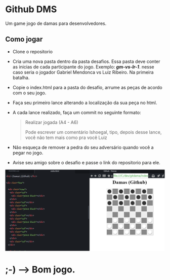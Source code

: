 # Github DMS

Um game jogo de damas para desenvolvedores.

## Como jogar

- Clone o repositorio

- Cria uma nova pasta dentro da pasta desafios. Essa pasta deve conter
as inicias de cada participante do jogo. Exemplo: ***gm-vs-lr-1***. nesse caso seria
o jogador Gabriel Mendonca vs Luiz Ribeiro. Na primeira batalha.

- Copie o index.html para a pasta do desafio, arrume as peças
de acordo com o seu jogo.

- Faça seu primeiro lance alterando a localização da sua peça
no html.

- A cada lance realizado, faça um commit no seguinte formato:

  > Realizar jogada (A4 - A6)
  >
  > Pode escrever um comentário lshoegal, tipo, depois desse lance, você não
  > tem mais como pra você Luiz

- Não esqueça de remover a pedra do seu adversário quando você a
pegar no jogo.

- Avise seu amigo sobre o desafio e passe o link do repositorio
para ele.

![preview](shot.png)

;-) --> Bom jogo.
========
